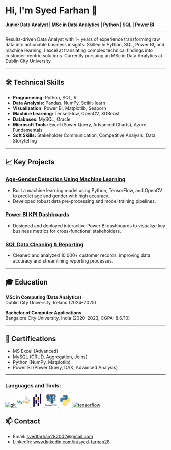 # Hi, I'm Syed Farhan 👋

**Junior Data Analyst | MSc in Data Analytics | Python | SQL | Power BI**

---

Results-driven Data Analyst with 1+ years of experience transforming raw data into actionable business insights. Skilled in Python, SQL, Power BI, and machine learning, I excel at translating complex technical findings into customer-centric solutions. Currently pursuing an MSc in Data Analytics at Dublin City University.

---

## 🛠️ Technical Skills

- **Programming:** Python, SQL, R
- **Data Analysis:** Pandas, NumPy, Scikit-learn
- **Visualization:** Power BI, Matplotlib, Seaborn
- **Machine Learning:** TensorFlow, OpenCV, XGBoost
- **Databases:** MySQL, Oracle
- **Microsoft Tools:** Excel (Power Query, Advanced Charts), Azure Fundamentals
- **Soft Skills:** Stakeholder Communication, Competitive Analysis, Data Storytelling

---

## 📈 Key Projects

### [Age-Gender Detection Using Machine Learning](#)
- Built a machine learning model using Python, TensorFlow, and OpenCV to predict age and gender with high accuracy.
- Developed robust data pre-processing and model training pipelines.

### [Power BI KPI Dashboards](#)
- Designed and deployed interactive Power BI dashboards to visualize key business metrics for cross-functional stakeholders.

### [SQL Data Cleaning & Reporting](#)
- Cleaned and analyzed 10,000+ customer records, improving data accuracy and streamlining reporting processes.

---

## 🎓 Education

**MSc in Computing (Data Analytics)**  
Dublin City University, Ireland (2024–2025)

**Bachelor of Computer Applications**  
Bangalore City University, India (2020–2023, CGPA: 8.6/10)

---

## 🏅 Certifications

- MS Excel (Advanced)
- MySQL (CRUD, Aggregation, Joins)
- Python (NumPy, Matplotlib)
- Power BI (Power Query, DAX, Advanced Analysis)

---
<h3 align="left">Languages and Tools:</h3>
<p align="left"> <a href="https://git-scm.com/" target="_blank" rel="noreferrer"> <img src="https://www.vectorlogo.zone/logos/git-scm/git-scm-icon.svg" alt="git" width="40" height="40"/> </a> <a href="https://www.mysql.com/" target="_blank" rel="noreferrer"> <img src="https://raw.githubusercontent.com/devicons/devicon/master/icons/mysql/mysql-original-wordmark.svg" alt="mysql" width="40" height="40"/> </a> <a href="https://pandas.pydata.org/" target="_blank" rel="noreferrer"> <img src="https://raw.githubusercontent.com/devicons/devicon/2ae2a900d2f041da66e950e4d48052658d850630/icons/pandas/pandas-original.svg" alt="pandas" width="40" height="40"/> </a> <a href="https://www.postgresql.org" target="_blank" rel="noreferrer"> <img src="https://raw.githubusercontent.com/devicons/devicon/master/icons/postgresql/postgresql-original-wordmark.svg" alt="postgresql" width="40" height="40"/> </a> <a href="https://www.python.org" target="_blank" rel="noreferrer"> <img src="https://raw.githubusercontent.com/devicons/devicon/master/icons/python/python-original.svg" alt="python" width="40" height="40"/> </a> <a href="https://www.tensorflow.org" target="_blank" rel="noreferrer"> <img src="https://www.vectorlogo.zone/logos/tensorflow/tensorflow-icon.svg" alt="tensorflow" width="40" height="40"/> </a> </p>

## 📫 Contact

- Email: syedfarhan282002@gmail.com
- LinkedIn: www.linkedin.com/in/syed-farhan28
<!--
**sfarhan28/sfarhan28** is a ✨ _special_ ✨ repository because its `README.md` (this file) appears on your GitHub profile.

Here are some ideas to get you started:

- 🔭 I’m currently working on ...
- 🌱 I’m currently learning ...
- 👯 I’m looking to collaborate on ...
- 🤔 I’m looking for help with ...
- 💬 Ask me about ...
- 📫 How to reach me: ...
- 😄 Pronouns: ...
- ⚡ Fun fact: ...
-->
